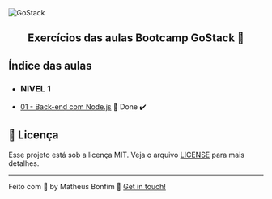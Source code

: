<img alt="GoStack" src="https://storage.googleapis.com/golden-wind/bootcamp-gostack/header-desafios.png" />

<h2 align="center">
  Exercícios das aulas Bootcamp GoStack 🚀
</h2>

## Índice das aulas

- ### NIVEL 1
- [01 - Back-end com Node.js](https://github.com/DanielObara/bootcamp-gostack-exercicios/tree/master/nivel-1/aula-1-conceitos-node) 🚀 Done :heavy_check_mark:


## :memo: Licença

Esse projeto está sob a licença MIT. Veja o arquivo [LICENSE](LICENSE) para mais detalhes.

---

Feito com 💜 by Matheus Bonfim :wave: [Get in touch!](https://www.linkedin.com/in/matheus-bonfim-448667169/)